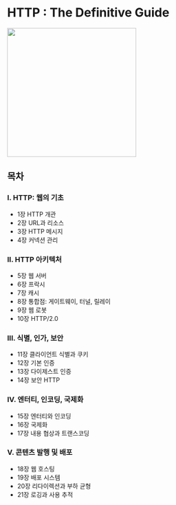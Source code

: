 # HTTP : The Definitive Guide
<img src="https://user-images.githubusercontent.com/74449232/151703426-086ce411-9d38-408b-9e66-c767d6ba45d6.png" width=300/>

## 목차
### I. HTTP: 웹의 기초
- 1장 HTTP 개관
- 2장 URL과 리소스
- 3장 HTTP 메시지
- 4장 커넥션 관리

### II. HTTP 아키텍처
- 5장 웹 서버
- 6장 프락시
- 7장 캐시
- 8장 통합점: 게이트웨이, 터널, 릴레이
- 9장 웹 로봇
- 10장 HTTP/2.0

### III. 식별, 인가, 보안
- 11장 클라이언트 식별과 쿠키
- 12장 기본 인증
- 13장 다이제스트 인증
- 14장 보안 HTTP

### IV. 엔터티, 인코딩, 국제화
- 15장 엔터티와 인코딩
- 16장 국제화
- 17장 내용 협상과 트랜스코딩

### V. 콘텐츠 발행 및 배포
- 18장 웹 호스팅
- 19장 배포 시스템
- 20장 리다이렉션과 부하 균형
- 21장 로깅과 사용 추적

